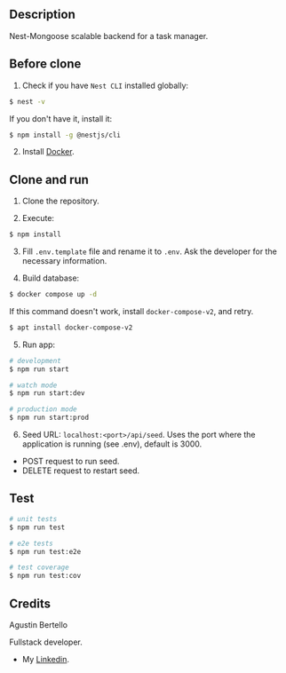 ## Description

Nest-Mongoose scalable backend for a task manager.

## Before clone

1. Check if you have ```Nest CLI``` installed globally:
```bash
$ nest -v
```
If you don't have it, install it:
```bash
$ npm install -g @nestjs/cli
```

2. Install [Docker](https://docs.docker.com/compose/install/).

## Clone and run

1. Clone the repository.

2. Execute:

```bash
$ npm install
```

3. Fill ```.env.template``` file and rename it to ```.env```. Ask the developer for the necessary information.

4. Build database:

```bash
$ docker compose up -d
```
If this command doesn't work, install ```docker-compose-v2```, and retry.
```bash
$ apt install docker-compose-v2
```

5. Run app:

```bash
# development
$ npm run start

# watch mode
$ npm run start:dev

# production mode
$ npm run start:prod
```

6. Seed URL: ```localhost:<port>/api/seed```. Uses the port where the application is running (see .env), default is 3000.

- POST request to run seed.
- DELETE request to restart seed.

## Test

```bash
# unit tests
$ npm run test

# e2e tests
$ npm run test:e2e

# test coverage
$ npm run test:cov
```

## Credits
Agustin Bertello

Fullstack developer.
- My [Linkedin](https://linkedin.com/in/agustín-bertello-b8b967150).
